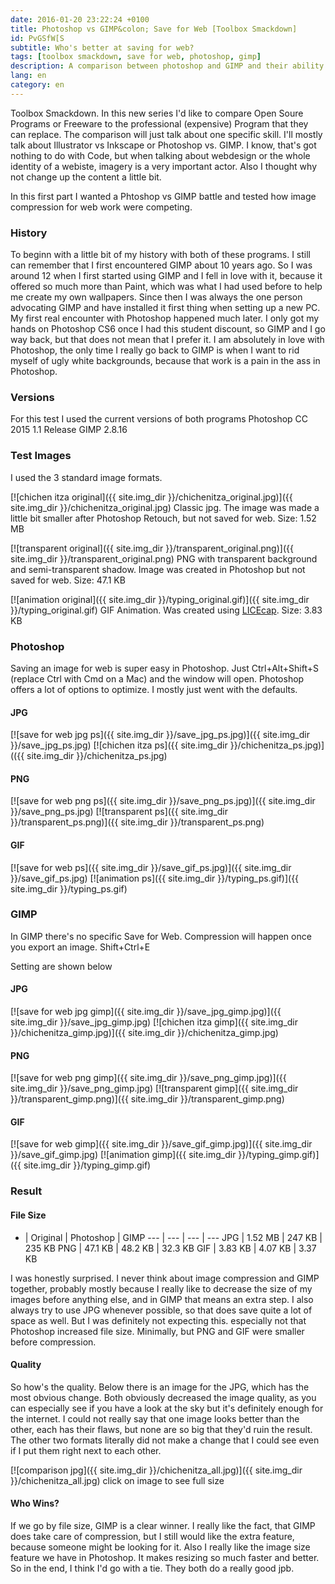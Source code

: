 ```yaml
---
date: 2016-01-20 23:22:24 +0100
title: Photoshop vs GIMP&colon; Save for Web [Toolbox Smackdown]
id: PvGSfW[S
subtitle: Who's better at saving for web?
tags: [toolbox smackdown, save for web, photoshop, gimp]
description: A comparison between photoshop and GIMP and their ability to save an image for the internet.
lang: en
category: en
---
```

Toolbox Smackdown. In this new series I'd like to compare Open Soure Programs or Freeware to the professional (expensive) Program that they can replace. The comparison will just talk about one specific skill. I'll mostly talk about Illustrator vs Inkscape or Photoshop vs. GIMP. I know, that's got nothing to do with Code, but when talking about webdesign or the whole identity of a webiste, imagery is a very important actor. Also I thought why not change up the content a little bit.

In this first part I wanted a Phtoshop vs GIMP battle and tested how image compression for web work were competing.
<!-- more -->

### History
To beginn with a little bit of my history with both of these programs. I still can remember that I first encountered GIMP about 10 years ago. So I was around 12 when I first started using GIMP and I fell in love with it, because it offered so much more than Paint, which was what I had used before to help me create my own wallpapers. Since then I was always the one person advocating GIMP and have installed it first thing when setting up a new PC. My first real encounter with Photoshop happened much later. I only got my hands on Photoshop CS6 once I had this student discount, so GIMP and I go way back, but that does not mean that I prefer it. I am absolutely in love with Photoshop, the only time I really go back to GIMP is when I want to rid myself of ugly white backgrounds, because that work is a pain in the ass in Photoshop.

### Versions
For this test I used the current versions of both programs
Photoshop CC 2015 1.1 Release
GIMP 2.8.16

### Test Images
I used the 3 standard image formats.

[![chichen itza original]({{ site.img_dir }}/chichenitza_original.jpg)]({{ site.img_dir }}/chichenitza_original.jpg)
Classic jpg. The image was made a little bit smaller after Photoshop Retouch, but not saved for web. Size: 1.52 MB

[![transparent original]({{ site.img_dir }}/transparent_original.png)]({{ site.img_dir }}/transparent_original.png)
PNG with transparent background and semi-transparent shadow. Image was created in Photoshop but not saved for web. Size: 47.1 KB

[![animation original]({{ site.img_dir }}/typing_original.gif)]({{ site.img_dir }}/typing_original.gif)
GIF Animation. Was created using [LICEcap](http://www.cockos.com/licecap/). Size: 3.83 KB

### Photoshop
Saving an image for web is super easy in Photoshop.
Just Ctrl+Alt+Shift+S (replace Ctrl with Cmd on a Mac) and the window will open. Photoshop offers a lot of options to optimize. I mostly just went with the defaults.

#### JPG
[![save for web jpg ps]({{ site.img_dir }}/save_jpg_ps.jpg)]({{ site.img_dir }}/save_jpg_ps.jpg)
[![chichen itza ps]({{ site.img_dir }}/chichenitza_ps.jpg)](({{ site.img_dir }}/chichenitza_ps.jpg)

#### PNG
[![save for web png ps]({{ site.img_dir }}/save_png_ps.jpg)]({{ site.img_dir }}/save_png_ps.jpg)
[![transparent ps]({{ site.img_dir }}/transparent_ps.png)]({{ site.img_dir }}/transparent_ps.png)

#### GIF
[![save for web ps]({{ site.img_dir }}/save_gif_ps.jpg)]({{ site.img_dir }}/save_gif_ps.jpg)
[![animation ps]({{ site.img_dir }}/typing_ps.gif)]({{ site.img_dir }}/typing_ps.gif)

### GIMP
In GIMP there's no specific Save for Web. Compression will happen once you export an image. Shift+Ctrl+E

Setting are shown below

#### JPG
[![save for web jpg gimp]({{ site.img_dir }}/save_jpg_gimp.jpg)]({{ site.img_dir }}/save_jpg_gimp.jpg)
[![chichen itza gimp]({{ site.img_dir }}/chichenitza_gimp.jpg)]({{ site.img_dir }}/chichenitza_gimp.jpg)

#### PNG
[![save for web png gimp]({{ site.img_dir }}/save_png_gimp.jpg)]({{ site.img_dir }}/save_png_gimp.jpg)
[![transparent gimp]({{ site.img_dir }}/transparent_gimp.png)]({{ site.img_dir }}/transparent_gimp.png)

#### GIF
[![save for web gimp]({{ site.img_dir }}/save_gif_gimp.jpg)]({{ site.img_dir }}/save_gif_gimp.jpg)
[![animation gimp]({{ site.img_dir }}/typing_gimp.gif)]({{ site.img_dir }}/typing_gimp.gif)

### Result

#### File Size

 - | Original | Photoshop | GIMP
--- | --- | --- | ---
JPG | 1.52 MB | 247 KB | 235 KB
PNG | 47.1 KB | 48.2 KB | 32.3 KB
GIF | 3.83 KB | 4.07 KB | 3.37 KB

I was honestly surprised. I never think about image compression and GIMP together, probably mostly because I really like to decrease the size of my images before anything else, and in GIMP that means an extra step. I also always try to use JPG whenever possible, so that does save quite a lot of space as well. But I was definitely not expecting this. especially not that Photoshop increased file size. Minimally, but PNG and GIF were smaller before compression.

#### Quality
So how's the quality.
Below there is an image for the JPG, which has the most obvious change. Both obviously decreased the image quality, as you can especially see if you have a look at the sky but it's definitely enough for the internet. I could not really say that one image looks better than the other, each has their flaws, but none are so big that they'd ruin the result. The other two formats literally did not make a change that I could see even if I put them right next to each other.

[![comparison jpg]({{ site.img_dir }}/chichenitza_all.jpg)]({{ site.img_dir }}/chichenitza_all.jpg)
click on image to see full size

#### Who Wins?
If we go by file size, GIMP is a clear winner. I really like the fact, that GIMP does take care of compression, but I still would like the extra feature, because someone might be looking for it. Also I really like the image size feature we have in Photoshop. It makes resizing so much faster and better.
So in the end, I think I'd go with a tie. They both do a really good jpb.
